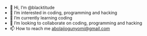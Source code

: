 - 👋 Hi, I’m @blacktitude
- 👀 I’m interested in coding, programming and hacking
- 🌱 I’m currently learning coding
- 💞️ I’m looking to collaborate on coding, programming and hacking
- 📫 How to reach me abolajiogunyomi@gmail.com

<!---
blacktitude/blacktitude is a ✨ special ✨ repository because its `README.md` (this file) appears on your GitHub profile.
You can click the Preview link to take a look at your changes.
--->
